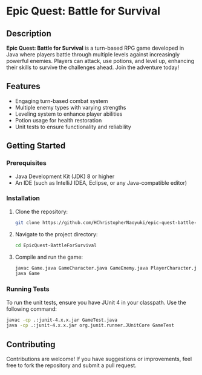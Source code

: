 # Epic Quest: Battle for Survival

## Description

**Epic Quest: Battle for Survival** is a turn-based RPG game developed in Java where players battle through multiple levels against increasingly powerful enemies. Players can attack, use potions, and level up, enhancing their skills to survive the challenges ahead. Join the adventure today!

## Features

- Engaging turn-based combat system
- Multiple enemy types with varying strengths
- Leveling system to enhance player abilities
- Potion usage for health restoration
- Unit tests to ensure functionality and reliability

## Getting Started

### Prerequisites

- Java Development Kit (JDK) 8 or higher
- An IDE (such as IntelliJ IDEA, Eclipse, or any Java-compatible editor)

### Installation

1. Clone the repository:
   ```bash
   git clone https://github.com/HChristopherNaoyuki/epic-quest-battle-for-survival.git
   ```

2. Navigate to the project directory:
   ```bash
   cd EpicQuest-BattleForSurvival
   ```

3. Compile and run the game:
   ```bash
   javac Game.java GameCharacter.java GameEnemy.java PlayerCharacter.java GameTest.java
   java Game
   ```

### Running Tests

To run the unit tests, ensure you have JUnit 4 in your classpath. Use the following command:
```bash
javac -cp .:junit-4.x.x.jar GameTest.java
java -cp .:junit-4.x.x.jar org.junit.runner.JUnitCore GameTest
```

## Contributing

Contributions are welcome! If you have suggestions or improvements, feel free to fork the repository and submit a pull request.
